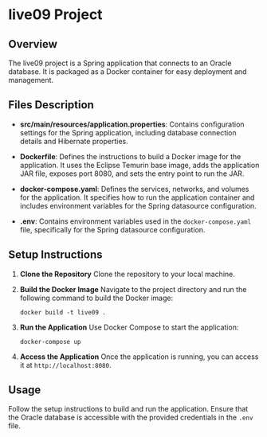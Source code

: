 # live09 Project

## Overview
The live09 project is a Spring application that connects to an Oracle database. It is packaged as a Docker container for easy deployment and management.

## Files Description

- **src/main/resources/application.properties**: Contains configuration settings for the Spring application, including database connection details and Hibernate properties.

- **Dockerfile**: Defines the instructions to build a Docker image for the application. It uses the Eclipse Temurin base image, adds the application JAR file, exposes port 8080, and sets the entry point to run the JAR.

- **docker-compose.yaml**: Defines the services, networks, and volumes for the application. It specifies how to run the application container and includes environment variables for the Spring datasource configuration.

- **.env**: Contains environment variables used in the `docker-compose.yaml` file, specifically for the Spring datasource configuration.

## Setup Instructions

1. **Clone the Repository**
   Clone the repository to your local machine.

2. **Build the Docker Image**
   Navigate to the project directory and run the following command to build the Docker image:
   ```
   docker build -t live09 .
   ```

3. **Run the Application**
   Use Docker Compose to start the application:
   ```
   docker-compose up
   ```

4. **Access the Application**
   Once the application is running, you can access it at `http://localhost:8080`.

## Usage
Follow the setup instructions to build and run the application. Ensure that the Oracle database is accessible with the provided credentials in the `.env` file.